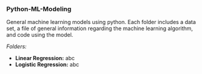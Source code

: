 ### Python-ML-Modeling
General machine learning models using python. Each folder includes a data set, a file of general information regarding the machine learning algorithm, and code using the model.

_Folders:_
* **Linear Regression:** abc
* **Logistic Regression:** abc
